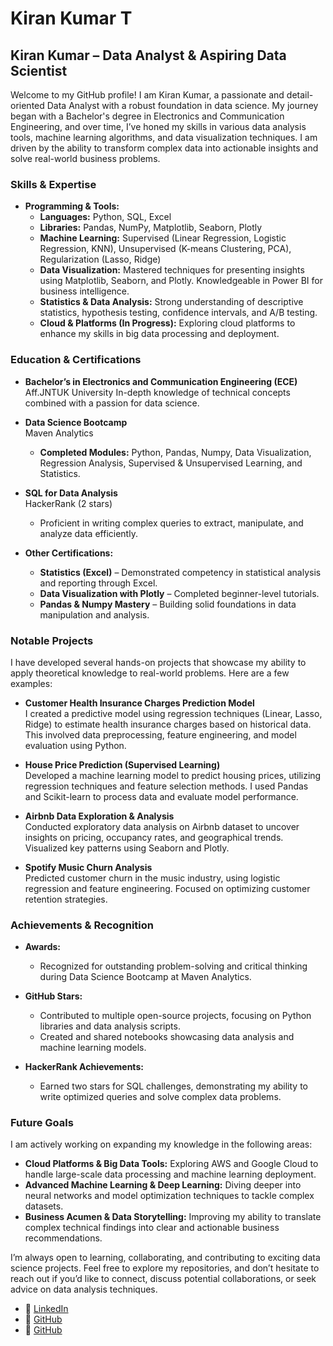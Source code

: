 # Kiran Kumar T
## Kiran Kumar – Data Analyst & Aspiring Data Scientist

Welcome to my GitHub profile! I am Kiran Kumar, a passionate and detail-oriented Data Analyst with a robust foundation in data science. My journey began with a Bachelor's degree in Electronics and Communication Engineering, and over time, I’ve honed my skills in various data analysis tools, machine learning algorithms, and data visualization techniques. I am driven by the ability to transform complex data into actionable insights and solve real-world business problems.

### **Skills & Expertise**
- **Programming & Tools:** 
    - **Languages:** Python, SQL, Excel
    - **Libraries:** Pandas, NumPy, Matplotlib, Seaborn, Plotly
    - **Machine Learning:** Supervised (Linear Regression, Logistic Regression, KNN), Unsupervised (K-means Clustering, PCA), Regularization (Lasso, Ridge)
    - **Data Visualization:** Mastered techniques for presenting insights using Matplotlib, Seaborn, and Plotly. Knowledgeable in Power BI for business intelligence.
    - **Statistics & Data Analysis:** Strong understanding of descriptive statistics, hypothesis testing, confidence intervals, and A/B testing.
    - **Cloud & Platforms (In Progress):** Exploring cloud platforms to enhance my skills in big data processing and deployment.

### **Education & Certifications**
- **Bachelor’s in Electronics and Communication Engineering (ECE)**  
  Aff.JNTUK University
  In-depth knowledge of technical concepts combined with a passion for data science.

- **Data Science Bootcamp**  
  Maven Analytics  
  - **Completed Modules:** Python, Pandas, Numpy, Data Visualization, Regression Analysis, Supervised & Unsupervised Learning, and Statistics.

- **SQL for Data Analysis**  
  HackerRank (2 stars)  
  - Proficient in writing complex queries to extract, manipulate, and analyze data efficiently.

- **Other Certifications:**  
  - **Statistics (Excel)** – Demonstrated competency in statistical analysis and reporting through Excel.  
  - **Data Visualization with Plotly** – Completed beginner-level tutorials.  
  - **Pandas & Numpy Mastery** – Building solid foundations in data manipulation and analysis.

### **Notable Projects**
I have developed several hands-on projects that showcase my ability to apply theoretical knowledge to real-world problems. Here are a few examples:

- **Customer Health Insurance Charges Prediction Model**  
  I created a predictive model using regression techniques (Linear, Lasso, Ridge) to estimate health insurance charges based on historical data. This involved data preprocessing, feature engineering, and model evaluation using Python.

- **House Price Prediction (Supervised Learning)**  
  Developed a machine learning model to predict housing prices, utilizing regression techniques and feature selection methods. I used Pandas and Scikit-learn to process data and evaluate model performance.

- **Airbnb Data Exploration & Analysis**  
  Conducted exploratory data analysis on Airbnb dataset to uncover insights on pricing, occupancy rates, and geographical trends. Visualized key patterns using Seaborn and Plotly.

- **Spotify Music Churn Analysis**  
  Predicted customer churn in the music industry, using logistic regression and feature engineering. Focused on optimizing customer retention strategies.

### **Achievements & Recognition**
- **Awards:**  
  - Recognized for outstanding problem-solving and critical thinking during Data Science Bootcamp at Maven Analytics.

- **GitHub Stars:**  
  - Contributed to multiple open-source projects, focusing on Python libraries and data analysis scripts.  
  - Created and shared notebooks showcasing data analysis and machine learning models.

- **HackerRank Achievements:**  
  - Earned two stars for SQL challenges, demonstrating my ability to write optimized queries and solve complex data problems.

### **Future Goals**
I am actively working on expanding my knowledge in the following areas:
- **Cloud Platforms & Big Data Tools:** Exploring AWS and Google Cloud to handle large-scale data processing and machine learning deployment.
- **Advanced Machine Learning & Deep Learning:** Diving deeper into neural networks and model optimization techniques to tackle complex datasets.
- **Business Acumen & Data Storytelling:** Improving my ability to translate complex technical findings into clear and actionable business recommendations.

I’m always open to learning, collaborating, and contributing to exciting data science projects. Feel free to explore my repositories, and don’t hesitate to reach out if you’d like to connect, discuss potential collaborations, or seek advice on data analysis techniques.

- 💼 [LinkedIn](https://www.linkedin.com/in/kiran-kumar-6a168979/)
- 🖤 [GitHub](https://gist.github.com/Kirankumarseven)
- 🖤 [GitHub](https://github.com/Kirankumarseven)
